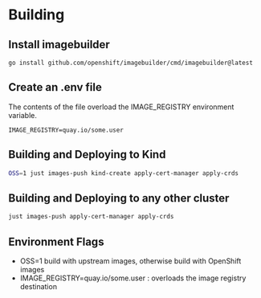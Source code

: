 # Building

## Install imagebuilder

```
go install github.com/openshift/imagebuilder/cmd/imagebuilder@latest
```

## Create an .env file

The contents of the file overload the IMAGE_REGISTRY environment variable.

```
IMAGE_REGISTRY=quay.io/some.user
```

## Building and Deploying to Kind

```bash
OSS=1 just images-push kind-create apply-cert-manager apply-crds
```


## Building and Deploying to any other cluster

```bash
just images-push apply-cert-manager apply-crds
```

## Environment Flags

* OSS=1 build with upstream images, otherwise build with OpenShift images
* IMAGE_REGISTRY=quay.io/some.user : overloads the image registry destination

